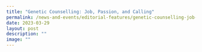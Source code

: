 ```yaml
---
title: "Genetic Counselling: Job, Passion, and Calling"
permalink: /news-and-events/editorial-features/genetic-counselling-job-passion-and-calling/
date: 2023-03-29
layout: post
description: ""
image: ""
---
```

